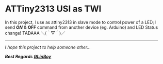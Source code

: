 ﻿ATTiny2313 USI as TWI
========
In this project, I use as attiny2313 in slave mode to control power of a LED;
I send ***ON*** & **OFF** command from another device (eg. Arduino) and LED Status change! TADAAA ＼(＾▽＾)／

----------
*I hope this project to help someone other...*


***Best Regards***
***[GLinBoy](https://glinboy.com)***